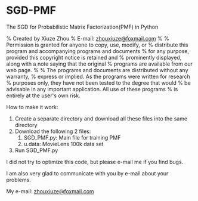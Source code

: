 # SGD-PMF
The SGD for Probabilistic Matrix Factorization(PMF) in Python

% Created by Xiuze Zhou 
% E-mail: zhouxiuze@foxmail.com
%
% Permission is granted for anyone to copy, use, modify, or 
% distribute this program and accompanying programs and documents 
% for any purpose, provided this copyright notice is retained and 
% prominently displayed, along with a note saying that the original 
% programs are available from our web page.
%
% The programs and documents are distributed without any warranty, 
% express or implied. As the programs were written for research 
% purposes only, they have not been tested to the degree that would 
% be advisable in any important application. All use of these programs
% is entirely at the user's own risk.

How to make it work:

   1. Create a separate directory and download all these files into the same directory
   2. Download the following 2 files: 
       1) SGD_PMF.py: Main file for training PMF
       2) u.data: MovieLens 100k data set
   3. Run SGD_PMF.py

I did not try to optimize this code, but please e-mail me if you find bugs.

I am also very glad to communicate with you by e-mail about your problems.

My e-mail: zhouxiuze@foxmail.com
